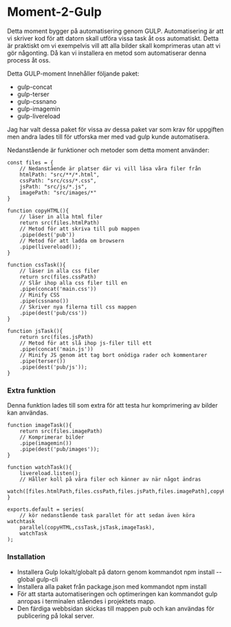 # Moment-2-Gulp

Detta moment bygger på automatisering genom GULP.
Automatisering är att vi skriver kod för att datorn skall utföra vissa task åt oss automatiskt. Detta är praktiskt om vi exempelvis vill att alla bilder skall komprimeras utan att vi gör någonting. Då kan vi installera en metod som automatiserar denna process åt oss. 

Detta GULP-moment Innehåller följande paket:

* gulp-concat
* gulp-terser
* gulp-cssnano
* gulp-imagemin
* gulp-livereload

Jag har valt dessa paket för vissa av dessa paket var som krav för uppgiften men andra lades till för utforska mer med vad gulp kunde automatisera.

Nedanstående är funktioner och metoder som detta moment använder:

```
const files = {
    // Nedanstående är platser där vi vill läsa våra filer från
    htmlPath: "src/**/*.html",
    cssPath: "src/css/*.css",
    jsPath: "src/js/*.js",
    imagePath: "src/images/*"
}
```

```
function copyHTML(){
    // läser in alla html filer
    return src(files.htmlPath)
    // Metod för att skriva till pub mappen
    .pipe(dest('pub'))
    // Metod för att ladda om browsern
    .pipe(livereload());
}
```

```
function cssTask(){
    // läser in alla css filer
    return src(files.cssPath)
    // Slår ihop alla css filer till en
    .pipe(concat('main.css'))
    // Minify CSS
    .pipe(cssnano())
    // Skriver nya filerna till css mappen
    .pipe(dest('pub/css'))
}
```

```
function jsTask(){
    return src(files.jsPath)
    // Metod för att slå ihop js-filer till ett
    .pipe(concat('main.js'))
    // Minify JS genom att tag bort onödiga rader och kommentarer
    .pipe(terser())
    .pipe(dest('pub/js'));
}
```
### Extra funktion

Denna funktion lades till som extra för att testa hur komprimering av bilder kan användas.

```
function imageTask(){
    return src(files.imagePath)
    // Komprimerar bilder
    .pipe(imagemin())
    .pipe(dest('pub/images'));
}
```

```
function watchTask(){
    livereload.listen();
    // Håller koll på våra filer och känner av när något ändras
    watch([files.htmlPath,files.cssPath,files.jsPath,files.imagePath],copyHTML,cssTask,jsTask,imageTask);
}
```

```
exports.default = series(
    // kör nedanstående task parallet för att sedan även köra watchtask
    parallel(copyHTML,cssTask,jsTask,imageTask),
    watchTask
);
```

### Installation

* Installera Gulp lokalt/globalt på datorn genom kommandot npm install --global gulp-cli
* Installera alla paket från package.json med kommandot npm install
* För att starta automatiseringen och optimeringen kan kommandot gulp anropas i terminalen ståendes i projektets mapp.
* Den färdiga webbsidan skickas till mappen pub och kan användas för publicering på lokal server.

